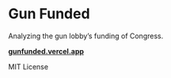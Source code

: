 # Gun Funded

Analyzing the gun lobby’s funding of Congress.

[**gunfunded.vercel.app**](https://gunfunded.vercel.app/)

MIT License
